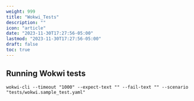```yaml
---
weight: 999
title: "Wokwi_Tests"
description: ""
icon: "article"
date: "2023-11-30T17:27:56-05:00"
lastmod: "2023-11-30T17:27:56-05:00"
draft: false
toc: true
---
```



## Running Wokwi tests

`wokwi-cli --timeout "1000" --expect-text "" --fail-text "" --scenario "tests/wokwi.sample_test.yaml"`